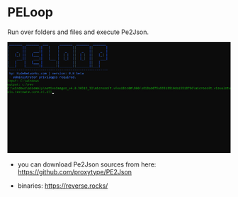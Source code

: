 # PELoop
Run over folders and files and execute Pe2Json.



![PE2Json](https://raw.githubusercontent.com/proxytype/PELoop/main/peloop1.png)

* you can download Pe2Json sources from here:<br>
  https://github.com/proxytype/PE2Json

* binaries:
  https://reverse.rocks/
